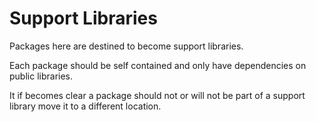 # Support Libraries

Packages here are destined to become support libraries.

Each package should be self contained and only have dependencies on public libraries.

It if becomes clear a package should not or will not be part of a support library move it to a
different location.
